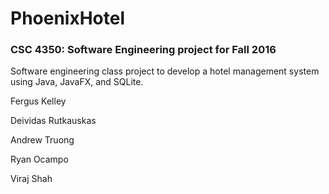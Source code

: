 # PhoenixHotel
### CSC 4350: Software Engineering project for Fall 2016

Software engineering class project to develop a hotel management system using Java, JavaFX, and SQLite.

Fergus Kelley

Deividas Rutkauskas

Andrew Truong

Ryan Ocampo

Viraj Shah
